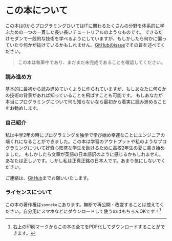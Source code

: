 # この本について

この本は0からプログラミングひいてはITに関わるたくさんの分野を体系的に学ぶための一つの一貫した長い長いチュートリアルのようなものです。
できるだけモダンで一般的な技術を学べるようにしていますが、もしかしたら何かに偏っていたり何かが抜けているかもしれません。[GitHubのissue](https://github.com/sonneko/programming-book/issues)でその旨を述べてください。

> この本は執筆中であり、まだまだ未完成であることを確認してください。

### 読み進め方

基本的に最初から読み進めていくように作られていますが、もしあなたに何らかの技術の背景があれば知っていることを飛ばすことも可能です。
もしあなたが本当にプログラミングについて何も知らないなら最初から着実に読み進めることをお勧めします。

### 自己紹介

私は中学2年の時にプログラミングを独学で学び始め幸運なことにエンジニアの端くれになることができました。この本は学習のアウトプットや私のようなプログラミングについて好奇心旺盛な学生を助けるために高校2年生の夏に書き始めました。
もしかしたら文章が英語の日本語訳のように感じるかもしれません。あなたは正しいです。しかし私は正真正銘の日本人です。あまり気にしないでください。

ご連絡は、[GitHub](https://github.com/sonneko)までお願いいたします。

### ライセンスについて

この本の著作権は`sonneko`にあります。無断で再公開・改変することは控えてください。自分用にスマホなどにダウンロードして使うのはもちろんOKです！[^note2]

[^note2]: 右上の印刷マークからこの本の全てをPDF化してダウンロードすることができます。
